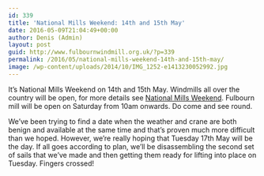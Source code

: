 ```yaml
---
id: 339
title: 'National Mills Weekend: 14th and 15th May'
date: 2016-05-09T21:04:49+00:00
author: Denis (Admin)
layout: post
guid: http://www.fulbournwindmill.org.uk/?p=339
permalink: /2016/05/national-mills-weekend-14th-and-15th-may/
image: /wp-content/uploads/2014/10/IMG_1252-e1413230052992.jpg
---
```

It&#8217;s National Mills Weekend on 14th and 15th May. Windmills all over the country will be open, for more details see [National Mills Weekend](http://www.nationalmillsweekend.co.uk/). Fulbourn mill will be open on Saturday from 10am onwards. Do come and see round.

We&#8217;ve been trying to find a date when the weather and crane are both benign and available at the same time and that&#8217;s proven much more difficult than we hoped. However, we&#8217;re really hoping that Tuesday 17th May will be the day. If all goes according to plan, we&#8217;ll be disassembling the second set of sails that we&#8217;ve made and then getting them ready for lifting into place on Tuesday. Fingers crossed!